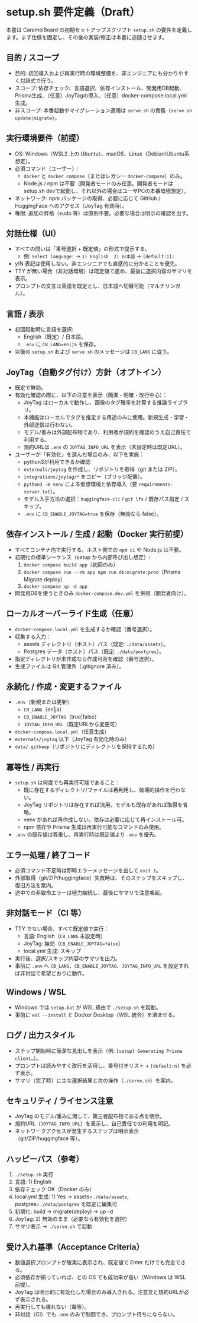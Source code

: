setup.sh 要件定義（Draft）
=================================

本書は CaramelBoard の初期セットアップスクリプト `setup.sh` の要件を定義します。まず仕様を固定し、その後の実装/修正は本書に追随させます。

目的 / スコープ
---------------------------------
- 目的: 初回導入および再実行時の環境整備を、非エンジニアにも分かりやすく対話式で行う。
- スコープ: 依存チェック、言語選択、依存インストール、開発用DB起動、Prisma生成、（任意）JoyTagの導入、（任意）docker-compose.local.yml 生成。
- 非スコープ: 本番起動やマイグレーション適用は `serve.sh` の責務（`serve.sh update|migrate`）。

実行環境要件（前提）
---------------------------------
- OS: Windows（WSL2 上の Ubuntu）、macOS、Linux（Debian/Ubuntu系想定）。
- 必須コマンド（ユーザー）:
  - `docker` と `docker compose`（またはレガシー `docker-compose`）のみ。
  - Node.js / npm は不要（開発者モードのみ任意。開発者モードはsetup.sh devで起動し、それ以外の場合はユーザPCの本番環境想定）。
- ネットワーク: npm パッケージの取得、必要に応じて GitHub / HuggingFace へのアクセス（JoyTag 有効時）。
- 権限: 追加の昇格（sudo 等）は原則不要。必要な場合は明示の確認を出す。

対話仕様（UI）
---------------------------------
- すべての問いは「番号選択 + 既定値」の形式で提示する。
  - 例: `Select language:` → `1) English  2) 日本語` → `[default:1]:`
- y/N 表記は使用しない。非エンジニアでも直感的に分かることを優先。
- TTY が無い場合（非対話環境）は既定値で進め、最後に選択内容のサマリを表示。
- プロンプトの文言は英語を既定とし、日本語へ切替可能（マルチリンガル）。

言語 / 表示
---------------------------------
- 初回起動時に言語を選択:
  - English（既定）/ 日本語。
  - `.env` に `CB_LANG=en|ja` を保存。
- 以後の `setup.sh` および `serve.sh` のメッセージは `CB_LANG` に従う。

JoyTag（自動タグ付け）方針（オプトイン）
---------------------------------
- 既定で無効。
- 有効化確認の際に、以下の注意を表示（簡潔・明確・改行中心）：
  - JoyTag はローカルで動作し、画像のタグ確率を計算する推論ライブラリ。
  - 本機能はローカルでタグを推定する用途のみに使用。新規生成・学習・外部送信は行わない。
  - モデル/重みは外部配布物であり、利用者が規約を確認のうえ自己責任で利用する。
  - 規約URLは `.env` の `JOYTAG_INFO_URL` を表示（未設定時は既定URL）。
- ユーザーが「有効化」を選んだ場合のみ、以下を実施：
  - python3が利用できるか確認
  - `externals/joytag` を作成し、リポジトリを取得（git または ZIP）。
  - `integrations/joytag/*` をコピー（ブリッジ配置）。
  - `python3 -m venv` による仮想環境と依存導入（要 `requirements-server.txt`）。
  - モデル入手方法の選択：`huggingface-cli` / `git lfs` / 既存パス指定 / スキップ。
  - `.env` に `CB_ENABLE_JOYTAG=true` を保存（無効なら false）。

依存インストール / 生成 / 起動（Docker 実行前提）
---------------------------------
- すべてコンテナ内で実行する。ホスト側での `npm ci` や Node.js は不要。
- 初期化の標準シーケンス（setup から内部呼び出し想定）:
  1) `docker compose build app`（初回のみ）
  2) `docker compose run --rm app npm run db:migrate:prod`（Prisma Migrate deploy）
  3) `docker compose up -d app`
- 開発用DBを使うときのみ `docker-compose.dev.yml` を併用（開発者向け）。

ローカルオーバーライド生成（任意）
---------------------------------
- `docker-compose.local.yml` を生成するか確認（番号選択）。
- 収集する入力：
  - assets ディレクトリ（ホスト）パス（既定: `./data/assets`）。
  - Postgres データ（ホスト）パス（既定: `./data/postgres`）。
- 指定ディレクトリが未作成なら作成可否を確認（番号選択）。
- 生成ファイルは Git 管理外（.gitignore 済み）。

永続化 / 作成・変更するファイル
---------------------------------
- `.env`（新規または更新）
  - `CB_LANG`（en|ja）
  - `CB_ENABLE_JOYTAG`（true|false）
  - `JOYTAG_INFO_URL`（既定URLから変更可）
- `docker-compose.local.yml`（任意生成）
- `externals/joytag` 以下（JoyTag 有効化時のみ）
- `data/.gitkeep`（リポジトリにディレクトリを保持するため）

冪等性 / 再実行
---------------------------------
- `setup.sh` は何度でも再実行可能であること：
  - 既に存在するディレクトリ/ファイルは再利用し、破壊的操作を行わない。
  - JoyTag リポジトリは存在すれば流用。モデルも既存があれば取得を省略。
  - venv があれば再作成しない。依存は必要に応じて再インストール可。
  - npm 依存や Prisma 生成は再実行可能なコマンドのみ使用。
- `.env` の既存値は尊重し、再実行時は既定値より `.env` を優先。

エラー処理 / 終了コード
---------------------------------
- 必須コマンド不足時は即時エラーメッセージを出して `exit 1`。
- 外部取得（git/ZIP/huggingface）失敗時は、そのステップをスキップし、復旧方法を案内。
- 途中での非致命エラーは極力継続し、最後にサマリで注意喚起。

非対話モード（CI 等）
---------------------------------
- TTY でない場合、すべて既定値で実行：
  - 言語: English（`CB_LANG` 未設定時）
  - JoyTag: 無効（`CB_ENABLE_JOYTAG=false`）
  - local.yml 生成: スキップ
- 実行後、選択/スキップ内容のサマリを出力。
- 事前に `.env` へ `CB_LANG`、`CB_ENABLE_JOYTAG`、`JOYTAG_INFO_URL` を設定すれば非対話で希望どおりに動作。

Windows / WSL
---------------------------------
- Windows では `setup.bat` が WSL 経由で `./setup.sh` を起動。
- 事前に `wsl --install` と Docker Desktop（WSL 統合）を済ませる。

ログ / 出力スタイル
---------------------------------
- ステップ開始時に簡潔な見出しを表示（例: `[setup] Generating Prisma client…`）。
- プロンプトは読みやすく改行を活用し、番号付きリスト + `[default:n]` を必ず表示。
- サマリ（完了時）に主な選択結果と次の操作（`./serve.sh`）を案内。

セキュリティ / ライセンス注意
---------------------------------
- JoyTag のモデル/重みに関して、第三者配布物である点を明示。
- 規約URL（`JOYTAG_INFO_URL`）を表示し、自己責任での利用を明記。
- ネットワークアクセスが発生するステップは明示表示（git/ZIP/huggingface 等）。

ハッピーパス（参考）
---------------------------------
1. `./setup.sh` 実行
2. 言語: 1) English
3. 依存チェック OK（Docker のみ）
4. local.yml 生成: 1) Yes → assets=`./data/assets`, postgres=`./data/postgres` を既定に編集可
5. 初期化: build → migrate(deploy) → up -d
6. JoyTag: 2) 無効のまま（必要なら有効化を選択）
7. サマリ表示 → `./serve.sh` で起動

受け入れ基準（Acceptance Criteria）
---------------------------------
- 数値選択プロンプトが確実に表示され、既定値で Enter だけでも完走できる。
- 必須依存が揃っていれば、どの OS でも成功率が高い（Windows は WSL 前提）。
- JoyTag は明示的に有効化した場合のみ導入される。注意文と規約URLが必ず表示される。
- 再実行しても壊れない（冪等）。
- 非対話（CI）でも `.env` のみで制御でき、プロンプト待ちにならない。
